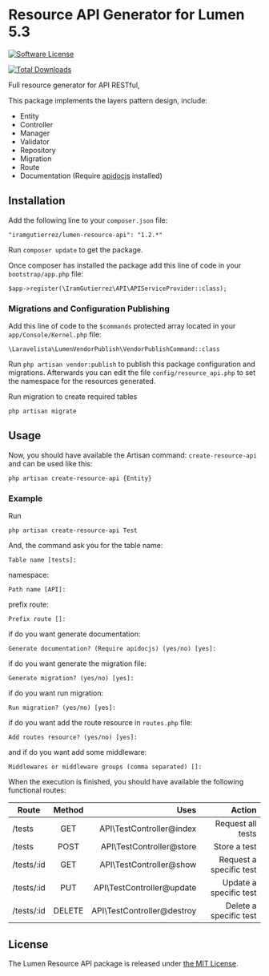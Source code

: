# Resource API Generator for Lumen 5.3

[![Software License](https://img.shields.io/badge/license-MIT-brightgreen.svg?style=flat-square)](LICENSE)

[![Total Downloads](https://img.shields.io/packagist/dt/iramgutierrez/lumen-resource-api.svg?style=flat-square)](https://packagist.org/packages/iramgutierrez/lumen-resource-api)

Full resource generator for API RESTful, 

This package implements the layers pattern design, include:

* Entity
* Controller
* Manager
* Validator
* Repository
* Migration
* Route
* Documentation (Require [apidocjs](http://apidocjs.com) installed)

## Installation

Add the following line to your `composer.json` file:

```
"iramgutierrez/lumen-resource-api": "1.2.*"
```

Run `composer update` to get the package.

Once composer has installed the package add this line of code in your `bootstrap/app.php` file:

```
$app->register(\IramGutierrez\API\APIServiceProvider::class);
```

### Migrations and Configuration Publishing

Add this line of code to the `$commands` protected array located in your `app/Console/Kernel.php` file:

```
\Laravelista\LumenVendorPublish\VendorPublishCommand::class
```



Run `php artisan vendor:publish` to publish this package configuration and migrations. Afterwards you can edit the file `config/resource_api.php` to set the namespace for the resources generated.

Run migration to create required tables

```
php artisan migrate
```

## Usage

Now, you should have available the Artisan command: `create-resource-api` and can be used like this:

```
php artisan create-resource-api {Entity}
```

### Example

Run 

```
php artisan create-resource-api Test
```

And, the command ask you for the table name:

```
Table name [tests]:
```

namespace:

```
Path name [API]:
```

prefix route:

```
Prefix route []:
```

if do you want generate documentation:

```
Generate documentation? (Require apidocjs) (yes/no) [yes]:
```

if do you want generate the migration file:

```
Generate migration? (yes/no) [yes]:
```

if do you want run migration:

```
Run migration? (yes/no) [yes]:
```

if do you want add the route resource in `routes.php` file:

```
Add routes resource? (yes/no) [yes]:
```

and if do you want add some middleware:

```
Middlewares or middleware groups (comma separated) []:
```

When the execution is finished, you should have available the following functional routes:

| Route         | Method        | Uses  | Action |
| ------------- |:-------------:| -----:| ------:|
| /tests      | GET | API\TestController@index |Request all tests |
| /tests      | POST | API\TestController@store | Store a test|
| /tests/:id      | GET | API\TestController@show | Request a specific test |
| /tests/:id      | PUT | API\TestController@update | Update a specific test |
| /tests/:id      | DELETE | API\TestController@destroy | Delete a specific test |





## License

The Lumen Resource API package is released under [the MIT License](LICENSE).
